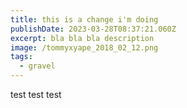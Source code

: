 ```yaml
---
title: this is a change i'm doing
publishDate: 2023-03-28T08:37:21.060Z
excerpt: bla bla bla description
image: /tommyxyape_2018_02_12.png
tags:
  - gravel
---
```

test test test